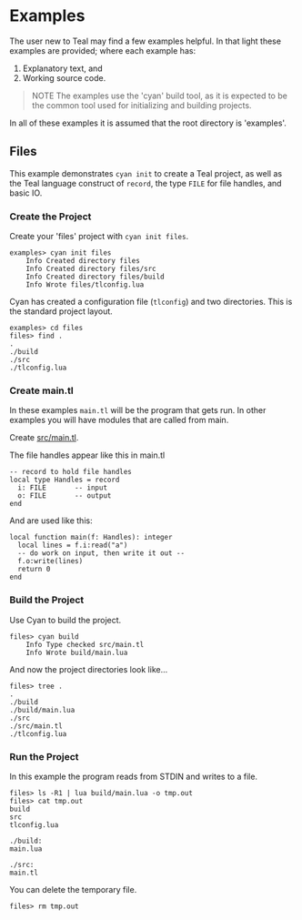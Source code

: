 # Examples

The user new to Teal may find a few examples helpful.  In that light these
examples are provided; where each example has:

1. Explanatory text, and
2. Working source code.

>  NOTE  The examples use the 'cyan' build tool, as it is expected to be the
>        common tool used for initializing and building projects.

In all of these examples it is assumed that the root directory is 'examples'.

## Files

This example demonstrates `cyan init` to create a Teal project, as well as the
Teal language construct of `record`, the type `FILE` for file handles, and
basic IO.

### Create the Project

Create your 'files' project with `cyan init files`.

```
examples> cyan init files
    Info Created directory files
    Info Created directory files/src
    Info Created directory files/build
    Info Wrote files/tlconfig.lua
```

Cyan has created a configuration file (`tlconfig`) and two directories. This
is the standard project layout.

```
examples> cd files
files> find .
.
./build
./src
./tlconfig.lua
```

### Create main.tl

In these examples `main.tl` will be the program that gets run. In other
examples you will have modules that are called from main.

Create [src/main.tl](files/src/main.tl).

The file handles appear like this in main.tl

```
-- record to hold file handles
local type Handles = record
  i: FILE       -- input
  o: FILE       -- output
end
```

And are used like this:
```
local function main(f: Handles): integer
  local lines = f.i:read("a")
  -- do work on input, then write it out --
  f.o:write(lines)
  return 0
end
```

### Build the Project

Use Cyan to build the project.

```
files> cyan build
    Info Type checked src/main.tl
    Info Wrote build/main.lua
```

And now the project directories look like...

```
files> tree .
.
./build
./build/main.lua
./src
./src/main.tl
./tlconfig.lua
```

### Run the Project

In this example the program reads from STDIN and writes to a file.

```
files> ls -R1 | lua build/main.lua -o tmp.out
files> cat tmp.out
build
src
tlconfig.lua

./build:
main.lua

./src:
main.tl
```

You can delete the temporary file.

```
files> rm tmp.out
```
